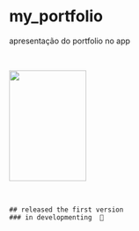 # my_portfolio

apresentação do portfolio no app
 
&nbsp;
    



 <div width="auto" display="flex"  justify-content="space-between">
  
 
   <img src="https://user-images.githubusercontent.com/79234840/217679563-18b0f91b-fa29-46a4-83f7-f3a1a965fd62.png" width="140px" height="200px"/>
  
   
  
 </div>

&nbsp;  
   
    ## released the first version
    ### in developmenting  🚧
 
